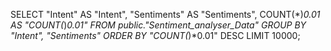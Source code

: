 SELECT "Intent" AS "Intent", "Sentiments" AS "Sentiments", COUNT(*)*0.01 AS "COUNT(*)*0.01" 
FROM public."Sentiment_analyser_Data" GROUP BY "Intent", "Sentiments" ORDER BY "COUNT(*)*0.01" DESC 
 LIMIT 10000;
